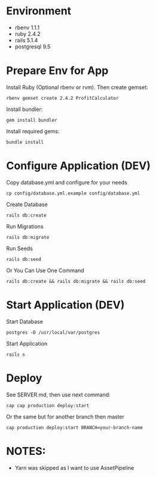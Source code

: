 # Environment

* rbenv 1.1.1
* ruby 2.4.2
* rails 5.1.4
* postgresql 9.5

# Prepare Env for App

Install Ruby (Optional rbenv or rvm). Then create gemset:

```
rbenv gemset create 2.4.2 ProfitCalculator
```

Install bundler:

```
gem install bundler
```

Install required gems:

```
bundle install
```

# Configure Application (DEV)

Copy database.yml and configure for your needs

```
cp config/database.yml.example config/database.yml
```

Create Database

```
rails db:create
```

Run Migrations

```
rails db:migrate
```

Run Seeds

```
rails db:seed
```

Or You Can Use One Command

```
rails db:create && rails db:migrate && rails db:seed
```

# Start Application (DEV)

Start Database

```
postgres -D /usr/local/var/postgres
```

Start Application

```
rails s
```

# Deploy

See SERVER.md, then use next command:

```
cap cap production deploy:start
```

Or the same but for another branch then master

```
cap production deploy:start BRANCH=your-branch-name
```

# NOTES:

* Yarn was skipped as I want to use AssetPipeline
